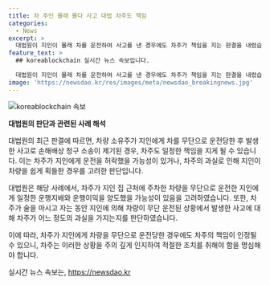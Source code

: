 ```yaml
---
title: 차 주인 몰래 몰다 사고 대법 차주도 책임
categories:
  - News
excerpt: >
  대법원이 지인이 몰래 차를 운전하여 사고를 낸 경우에도 차주가 책임을 지는 판결을 내렸습니다. 이는 차량 소유주가 운전자에게 지인 무단 운전을 승낙했을 가능성이 있다는 이유와, 운전자에게 자동차 열쇠를 쉽게 취득하도록 한 등을 고려한 결정입니다. 이에 따라 보행자에게 보험금을 지급한 보험사가 차주에 대해 운행자 책임에 따른 손해배상을 청구할 수 있게 되었습니다. (150자)
feature_text: >
  ## koreablockchain 실시간 뉴스 속보입니다.

  대법원이 지인이 몰래 차를 운전하여 사고를 낸 경우에도 차주가 책임을 지는 판결을 내렸습니다. 이는 차량 소유주가 운전자에게 지인 무단 운전을 승낙했을 가능성이 있다는 이유와, 운전자에게 자동차 열쇠를 쉽게 취득하도록 한 등을 고려한 결정입니다. 이에 따라 보행자에게 보험금을 지급한 보험사가 차주에 대해 운행자 책임에 따른 손해배상을 청구할 수 있게 되었습니다. (150자)
image: 'https://newsdao.kr/res/images/meta/newsdao_breakingnews.jpg'
---
```


<p><img src="https://newsdao.kr/res/images/meta/newsdao_breakingnews.jpg" alt="koreablockchain 속보" /></p>

<p><b>대법원의 판단과 관련된 사례 해석</b></p>

<p>대법원의 최근 판결에 따르면, 차량 소유주가 지인에게 차를 무단으로 운전당한 후 발생한 사고로 손해배상 청구 소송이 제기된 경우, 차주도 일정한 책임을 지게 될 수 있습니다. 이는 차주가 지인에게 운전을 허락했을 가능성이 있거나, 차주의 과실로 인해 지인이 차량을 쉽게 획들한 경우를 고려한 판단입니다. </p>

<p>대법원은 해당 사례에서, 차주가 지인 집 근처에 주차한 차량을 무단으로 운전한 지인에게 일정한 운행지배와 운행이익을 양도했을 가능성이 있음을 고려하였습니다. 또한, 차주가 술을 마시고 자는 동안 지인에 의해 차량이 무단 운전된 상황에서 발생한 사고에 대해 차주가 어느 정도의 과실을 가지는지를 판단하였습니다.</p>

<p>이에 따라, 차주가 지인에게 차량을 무단으로 운전당한 경우에도 차주의 책임이 인정될 수 있으니, 차주는 이러한 상황을 주의 깊게 인지하여 적절한 조치를 취해야 함을 명심해야 합니다.</p>
실시간 뉴스 속보는, <a href="https://newsdao.kr" rel="dofollow">https://newsdao.kr</a>


